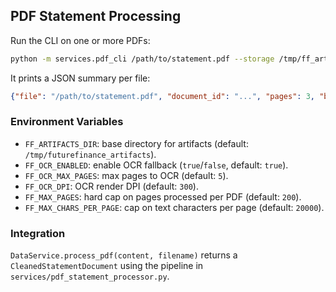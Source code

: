 ## PDF Statement Processing

Run the CLI on one or more PDFs:

```bash
python -m services.pdf_cli /path/to/statement.pdf --storage /tmp/ff_artifacts
```

It prints a JSON summary per file:

```json
{"file": "/path/to/statement.pdf", "document_id": "...", "pages": 3, "bank": "OPAY", "currency": "NGN", "transactions": 42, "balance_check_passed": true}
```

### Environment Variables

- `FF_ARTIFACTS_DIR`: base directory for artifacts (default: `/tmp/futurefinance_artifacts`).
- `FF_OCR_ENABLED`: enable OCR fallback (`true`/`false`, default: `true`).
- `FF_OCR_MAX_PAGES`: max pages to OCR (default: `5`).
- `FF_OCR_DPI`: OCR render DPI (default: `300`).
- `FF_MAX_PAGES`: hard cap on pages processed per PDF (default: `200`).
- `FF_MAX_CHARS_PER_PAGE`: cap on text characters per page (default: `20000`).

### Integration

`DataService.process_pdf(content, filename)` returns a `CleanedStatementDocument` using the pipeline in `services/pdf_statement_processor.py`.


